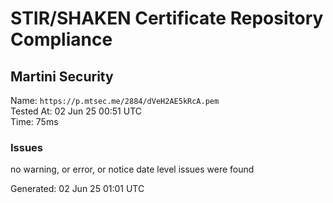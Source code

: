 # STIR/SHAKEN Certificate Repository Compliance

## Martini Security

Name: `https://p.mtsec.me/2884/dVeH2AE5kRcA.pem`\
Tested At: 02 Jun 25 00:51 UTC\
Time: 75ms

### Issues

no warning, or error, or notice date level issues were found

Generated: 02 Jun 25 01:01 UTC